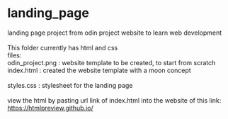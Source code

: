 # landing_page

landing page project from odin project website to learn web development<br>
<br>
This folder currently has html and css<br>
files:<br>
odin_project.png : website template to be created, to start from scratch<br>
index.html : created the website template with a moon concept<br>
<br>
styles.css : stylesheet for the landing page<br>
<br>
view the html by pasting url link of index.html into the website of this link: <br>
https://htmlpreview.github.io/
